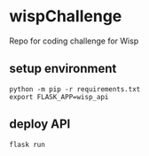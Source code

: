 # wispChallenge
Repo for coding challenge for Wisp

## setup environment
`python -m pip -r requirements.txt`  
`export FLASK_APP=wisp_api`

## deploy API
`flask run`

